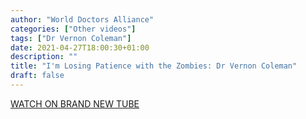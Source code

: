 ```yaml
---
author: "World Doctors Alliance"
categories: ["Other videos"]
tags: ["Dr Vernon Coleman"]
date: 2021-04-27T18:00:30+01:00
description: ""
title: "I'm Losing Patience with the Zombies: Dr Vernon Coleman"
draft: false
---
```


[WATCH ON BRAND NEW TUBE](https://brandnewtube.com/watch/i-039-m-losing-patience-with-the-zombies_XqoCT4bfyK3XkJ7.html)